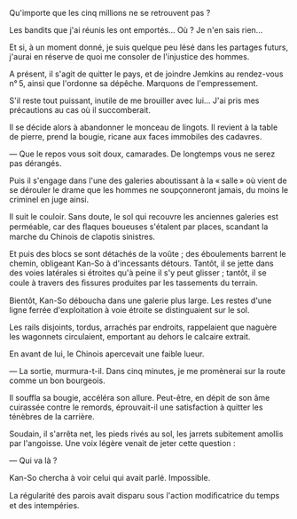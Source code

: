 Qu'importe que les cinq millions ne se retrouvent pas ?

Les bandits que j'ai réunis les ont emportés... Où ? Je n'en sais rien...

Et si, à un moment donné, je suis quelque peu lésé dans les partages futurs, j'aurai en réserve de quoi me consoler de l'injustice des hommes.

A présent, il s'agit de quitter le pays, et de joindre Jemkins au rendez-vous n° 5, ainsi que l'ordonne sa dépêche. Marquons de l'empressement.

S'il reste tout puissant, inutile de me brouiller avec lui... J'ai pris mes précautions au cas où il succomberait.

Il se décide alors à abandonner le monceau de lingots. Il revient à la table de pierre, prend la bougie, ricane aux faces immobiles des cadavres.

— Que le repos vous soit doux, camarades. De longtemps vous ne serez pas dérangés.

Puis il s'engage dans l'une des galeries aboutissant à la « salle » où vient de se dérouler le drame que les hommes ne soupçonneront jamais, du moins le criminel en juge ainsi.

Il suit le couloir. Sans doute, le sol qui recouvre les anciennes galeries est perméable, car des ﬂaques boueuses s'étalent par places, scandant la marche du Chinois de clapotis sinistres.

Et puis des blocs se sont détachés de la voûte ; des éboulements barrent le chemin, obligeant Kan-So à d'incessants détours. Tantôt, il se jette dans des voies latérales si étroites qu'à peine il s'y peut glisser ; tantôt, il se coule à travers des ﬁssures produites par les tassements du terrain.

Bientôt, Kan-So déboucha dans une galerie plus large. Les restes d'une ligne ferrée d'exploitation à voie étroite se distinguaient sur le sol.

Les rails disjoints, tordus, arrachés par endroits, rappelaient que naguère les wagonnets circulaient, emportant au dehors le calcaire extrait.

En avant de lui, le Chinois apercevait une faible lueur.

— La sortie, murmura-t-il. Dans cinq minutes, je me promènerai sur la route comme un bon bourgeois.

Il souffla sa bougie, accéléra son allure. Peut-être, en dépit de son âme cuirassée contre le remords, éprouvait-il une satisfaction à quitter les ténèbres de la carrière.

Soudain, il s'arrêta net, les pieds rivés au sol, les jarrets subitement amollis par l'angoisse. Une voix légère venait de jeter cette question :

— Qui va là ?

Kan-So chercha à voir celui qui avait parlé. Impossible.

La régularité des parois avait disparu sous l'action modiﬁcatrice du temps et des intempéries.
